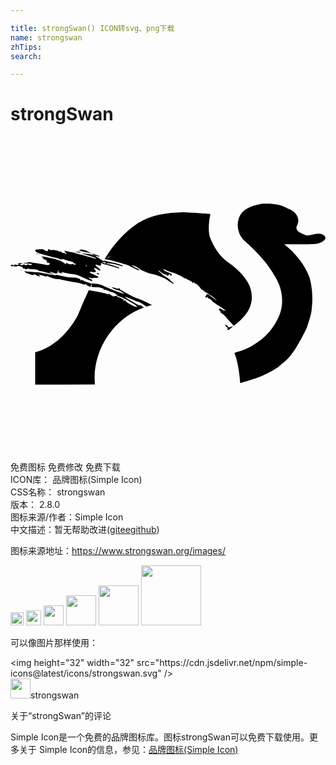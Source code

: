 ```yaml
---

title: strongSwan() ICON转svg、png下载
name: strongswan
zhTips: 
search: 

---
```


# strongSwan  <small style="font-size: 60%;font-weight: 100"></small>

<div id="svg" class="svg-wrap">
<svg role="img" xmlns="http://www.w3.org/2000/svg" viewBox="0 0 24 24"><title>strongSwan icon</title><path d="M19.565 5.106a4.69 4.69 0 00-.236.006c-.074 0-.148 0-.221.007-.506.111-1.072.246-1.438.634-.552.631-.442 1.69.202 2.222.885.79 1.72 1.657 2.29 2.708.624.965.731 2.259.16 3.274-.63 1.283-1.887 2.18-3.26 2.515.38.998.437 2.3.437 2.3s1.157-.32 1.64-.537c.545-.263 1.117-.507 1.55-.943.434-.295.75-.724 1.035-1.163.32-.512.612-1.048.862-1.595.157-.492.347-.98.374-1.505a6.174 6.174 0 00-.169-2.283c-.378-1.016-1.09-1.875-1.93-2.545.772-.008 1.547.03 2.317-.019.432 0 1.253-.42.544-.754-.385-.12-.782.09-1.16.109-.315-.139-.973-.324-.725-.776.288-.598-.153-1.082-.69-1.277-.484-.278-1.032-.379-1.582-.378zm-6.419.66c-1.18.034-2.404.178-3.425.823-1.054.695-1.908 1.677-2.554 2.757.032-.004.06-.005.07.002.017.01.112.027.213.037.201.024 1.527.4 1.591.451.08.064.656.343.71.343.094 0 .057-.057-.07-.114-.267-.114-.499-.256-.428-.256.131 0 .36.101.542.24.198.154.733.383.979.42.269.037.962.303 1.14.43.088.068.22.152.286.189a.58.58 0 01.145.1c.037.058.078.038.06-.03-.01-.033-.067-.09-.13-.124-.064-.034-.108-.08-.101-.1.007-.021-.135-.129-.32-.236-.182-.108-.34-.226-.35-.26-.014-.03-.034-.057-.047-.057a.467.467 0 01-.131-.1c-.061-.058-.101-.102-.091-.102.023 0 .296.175.32.206.036.043.238.134.265.117.017-.01.054.01.088.048.08.087.097.084.148-.02l.04-.088.07.09c.055.068.078.081.098.044a.172.172 0 00.03-.08c0-.034-.17-.121-.42-.212a1.009 1.009 0 01-.185-.105c-.128-.1-.01-.087.242.03.118.051.303.122.414.152.111.03.25.078.303.101.296.135.384.178.511.263a.515.515 0 00.212.094c.037 0 .078.023.088.05.013.027.034.044.047.034.014-.01.08.02.148.067.067.044.121.071.121.057 0-.01.024.014.054.054.04.057.064.068.094.044.03-.027.06-.017.105.03.033.037.08.064.107.061.04-.01.347.296.347.347 0 .01.064.064.144.117.078.054.152.111.165.132.014.016.04.033.058.033.016 0 .104.054.195.118.087.064.168.114.178.118.044.003.33.222.42.323.125.134.058.097-.188-.101-.333-.273-.535-.36-.535-.232 0 .033-.023.07-.05.084-.047.017-.047.027.003.08.067.075.141.088.08.014-.05-.06-.003-.064.071-.007.03.024.047.057.04.08-.01.024.01.034.051.021.067-.017.242.118.242.185 0 .017.209.168.465.33.454.29.67.45.535.404a.494.494 0 00-.108-.02c-.024 0-.091-.038-.145-.085-.094-.077-.235-.087-.188-.013.01.017-.01.03-.044.03-.04.003-.024.02.05.06.081.044.098.071.071.098-.027.027-.017.047.04.081.044.02.095.06.108.084.014.027.05.047.078.047.027 0 .064.037.087.084.02.044.047.074.064.068.014-.01.034.01.047.047.01.033.148.192.303.35.158.158.286.306.286.323 0 .03-.222.094-.276.077-.017-.003-.027.007-.027.027s-.03.02-.074.003-.077-.04-.074-.057c.003-.047-.06-.101-.145-.121-.11-.03-.094.016.054.151.125.111.128.121.06.138a.09.09 0 01-.022.003c.032.037.063.073.093.111.755-.6 1.66-1.235 1.777-2.276.154-1.283-.886-2.277-1.854-2.94-.592-.432-1-1.091-1.279-1.759-.287-.61-.007-1.883-.007-1.883s-1.418-.112-2.085-.123zm-10.75 2.81a4.102 4.102 0 01-.282.017c-.233.014-.24.014-.223.094.01.054.06.105.155.148.135.068.976.303 1.397.394.12.027.232.06.252.077.064.05.249.071.262.03.01-.026.064-.016.165.031.121.057.441.145.586.158.02.003.043.03.057.064.013.03.07.067.128.08.057.01.097.038.09.058-.016.047-.198.027-.232-.024-.02-.03-.033-.03-.054.003-.023.034-.063.034-.201.003-.098-.023-.175-.053-.175-.07 0-.054-.064-.024-.084.04-.014.037-.037.06-.054.047-.017-.01-.024-.03-.014-.043.007-.017-.107-.091-.262-.165-.219-.111-.407-.165-.912-.276a7.444 7.444 0 00-.65-.121c-.01.01.041.047.115.087.108.06.114.067.037.05-.148-.03-.111.01.094.102.131.057.185.097.172.13-.02.051.047.129.097.119.071-.014.111.007.121.06.017.094-.11.145-.265.108a5.732 5.732 0 00-.23-.047c-.056-.007-.208-.037-.336-.06a3.065 3.065 0 00-.37-.055 1.693 1.693 0 01-.282-.04c-.115-.027-.155-.024-.175.01-.017.027-.088.04-.182.037-.084-.003-.151.01-.151.023 0 .017.127.03.286.03.279 0 .353.014.353.068 0 .05-.121.064-.222.02-.078-.03-.111-.03-.172.007-.064.044-.084.04-.158-.007-.077-.05-.09-.05-.108-.007-.02.057-.13.054-.235-.003-.057-.03-.047-.04.08-.06.172-.027.169-.04-.013-.064-.09-.01-.158 0-.202.033-.06.044-.06.048-.003.051.094 0 .03.067-.064.067a.432.432 0 01-.151-.033C.33 9.72.317 9.72.324 9.754c.01.047-.111.053-.226.01-.037-.017-.057-.017-.043 0 .013.013 0 .043-.03.067-.044.034-.034.04.077.04.074 0 .188.01.259.024.074.013.124.01.124-.01 0-.044.236-.024.367.033.074.034.104.064.09.105-.01.047-.002.054.041.03.04-.023.074-.017.115.02.05.044.074.047.158.01.057-.023.117-.026.144-.01.024.014.152.03.28.034.272.007.373.027.44.08.027.02.081.045.125.048.131.017.239.044.34.08.128.051.7.179.716.162.007-.007-.057-.034-.14-.057-.085-.024-.152-.057-.152-.078 0-.033.097-.02.346.058.142.043.165.047.182.003.01-.027.037-.05.064-.05.027 0 .047-.024.047-.055 0-.027-.013-.04-.034-.03-.016.01-.033.003-.033-.013 0-.02.023-.037.05-.037.03 0 .05.03.05.08 0 .068.02.081.139.101.077.014.148.014.158.003.01-.01-.007-.017-.037-.017s-.057-.016-.057-.033c0-.044-.007-.044.296.03.141.037.35.074.46.088.327.03.435.063.892.265.225.103.468.203.678.283.003-.035.008-.07.013-.106-.124-.046-.24-.106-.247-.136-.01-.04.007-.044.091-.017l.176.052c-.017-.116.406.02.454-.112.028-.076-.691-.282-.664-.372.026-.09.387.062.465-.026.06-.067-.181-.212-.12-.291.04-.053.413.237.468.185.07-.068-.413-.337-.36-.432.041-.072.285.115.372.057.136-.09-.04-.044.066-.17.02-.024.051-.032.09-.032.007-.016.016-.031.024-.047l.058.002c.071-.003.088-.01.051-.03a.327.327 0 00-.08-.027c.005-.007.008-.013.011-.02l.002-.003a25.609 25.609 0 00-.68-.443l-.043-.013a2.61 2.61 0 00-.673-.115c-.333-.017-.333-.017-.152.027.438.101.976.28.976.32 0 .027-.023.037-.057.027-.4-.122-1.38-.39-1.42-.39a.148.148 0 01-.09-.034c-.02-.02-.139-.047-.27-.064a3.189 3.189 0 01-.377-.07c-.077-.025-.148-.038-.158-.028-.037.034.024.121.094.142.058.013.064.026.034.057-.03.03-.054.03-.098-.007-.03-.027-.063-.044-.07-.037-.03.027-.209-.037-.226-.081-.013-.037-.043-.044-.09-.03-.04.013-.081.007-.095-.014-.03-.047-.508-.138-.508-.097 0 .043-.212-.003-.242-.054-.03-.04-.094.03-.094.104 0 .064-.067.054-.242-.04a.603.603 0 00-.202-.078zm4.004.475c.322.097.377.105.377.057 0-.028-.35-.146-.632-.214.082.049.168.102.255.157zm-.255-.157c-.223-.134-.411-.236-.478-.244a.982.982 0 01-.212-.037c-.034-.02-.226.024-.226.054 0 .02.199.067.841.209l.075.018zm.935.6c.077.051.136.092.148.101.013.01.043.031.083.055l.155.007c.243.01.431.044.673.115.364.11.42.12.42.07 0-.03-.416-.168-.706-.232-.399-.088-.627-.139-.742-.17l-.03.053zm.23.156c-.16-.007-.14 0 .005.035l.095.023-.1-.058zm.1.058l.04.02c-.047.027-.29-.109-.437-.109l-.033.062c.304.079.947.257 1.254.35.033.01.057 0 .057-.027 0-.037-.464-.193-.88-.296zm-2.31-.95h-.038c-.03.002-.054.006-.065.013-.047.027.148.068.316.068.07-.003.088-.01.05-.03a.761.761 0 00-.264-.05zm-3.104.148c-.02 0-.024.014-.014.034.01.017.037.033.054.033.02 0 .024-.016.014-.033a.069.069 0 00-.054-.034zm.21.07H2.18c-.037 0-.047.01-.02.021.023.01.053.007.063-.003.01-.008.001-.015-.019-.017zm5.434.136c.005 0 .009 0 .013.003l-.096.045-.01-.005c-.058.042-.118.1-.148.1-.033 0 .067-.133.148-.1.033-.025.066-.044.093-.043zm-1.852.702c.027 0 .04.014.03.034-.01.017-.034.034-.054.034-.017 0-.03-.017-.03-.034 0-.02.023-.034.054-.034zm-4.962.34H.8c-.037 0-.047.01-.02.02.024.01.054.008.064-.002.01-.008.001-.015-.02-.017zm.214.088l.064.07c.034.04.094.081.135.091.037.014.151.054.245.091.145.057.195.06.283.03.084-.03.121-.026.161.007a.65.65 0 00.3.125c.047 0 .04-.014-.024-.064l-.08-.06.14.01a.396.396 0 01.193.05c.027.02.047.027.047.014 0-.014.02-.01.043.007.068.053.189.074.202.033.007-.023.078-.007.195.05.202.095.475.162.663.162.068 0 .232.024.36.054.39.088.693.145.963.182.144.02.346.067.454.104.252.088.323.101.3.06-.014-.016.002-.03.03-.03.03 0 .053.024.053.05 0 .031.02.041.058.028.037-.014.047-.01.03.017-.02.037.017.057.09.043.014 0 .024.01.024.027s.037.037.084.044a.16.16 0 00.06.003l-.024-.003.104-.213c-.07-.04-.18-.085-.305-.12a2.323 2.323 0 01-.33-.132c-.093-.047-.164-.067-.178-.047a.07.07 0 01-.057.034c-.023 0-.02-.017.003-.047.057-.067-.249-.165-.552-.172a4.065 4.065 0 01-.972-.141c-.212-.057-.34-.074-.353-.05-.014.02-.148.007-.39-.044-.202-.04-.438-.084-.522-.094a1.307 1.307 0 01-.202-.037A2.442 2.442 0 002 10.337a7.809 7.809 0 01-.791-.068zm5.153.981l.003.002c-.002.064 0 .128.003.192a.057.057 0 01-.031-.007c-.017-.01-.03-.003-.03.014 0 .008-.01.014-.024.017.142.019.283.03.444.035.303.007.609.104.552.171-.024.03-.027.047-.003.047a.07.07 0 00.057-.033c.013-.02.084 0 .178.047.088.043.236.104.33.13.212.061.383.149.383.193 0 .016.024.023.051.013.027-.013.05-.003.05.017 0 .047-.161.114-.205.084-.017-.01-.03-.003-.03.013 0 .017-.037.024-.084.014-.047-.007-.084-.027-.084-.044 0-.017-.01-.027-.024-.027-.074.014-.11-.007-.09-.044.016-.026.006-.03-.03-.016-.038.013-.058.003-.058-.027 0-.027-.024-.05-.054-.05-.027 0-.044.013-.03.03.023.04-.047.027-.3-.061a2.926 2.926 0 00-.454-.104c-.217-.03-.458-.074-.746-.135-.3.636-.585 1.279-.848 1.932-1.36 2.488-3.238 2.791-3.238 2.791v2.477c1.517-.004 3.034-.009 4.55-.016-.24-2.505 1.376-5.035 3.753-5.863a1.382 1.382 0 01-.177-.103c-.064-.044-.145-.07-.178-.06-.04.01-.165-.048-.323-.145a7.318 7.318 0 00-.306-.182 5.993 5.993 0 01-.505-.326c.08 0 .501.151.69.249.13.067.269.12.31.12a.48.48 0 01.191.075c.067.044.219.138.336.212.056.034.107.067.146.094.14-.047.283-.09.426-.125-.08-.036-.244-.116-.417-.198a6.752 6.752 0 00-.656-.276 3.048 3.048 0 01-.488-.212 10.887 10.887 0 00-.343-.182c-.07-.03-.192-.1-.27-.151a2.275 2.275 0 00-.235-.138c-.067-.027-.087-.054-.07-.094.017-.044.01-.05-.027-.027-.07.044-.121.044-.232.01l-.206-.06c-.084-.027-.1-.024-.09.016.01.047.289.169.447.195.067.01.209.085.42.222.065.04.088.064.051.051a4.883 4.883 0 00-.269-.08 9.769 9.769 0 01-1.094-.428c-.457-.202-.565-.236-.891-.266a3.413 3.413 0 01-.206-.032l-.025.05zm.421-.842l-.043.084c.065.03.182.034.196-.003.007-.02-.034-.047-.091-.057a.269.269 0 01-.062-.023zm1.529 1.754c.03 0 .092.024.249.076.212.074.366.155.992.529.057.033.145.1.199.148l.097.084h-.09c-.145 0-.811-.367-.811-.448 0-.02-.027-.043-.064-.05-.04-.01-.054 0-.037.027.02.03.007.03-.047.003-.081-.044-.098-.088-.02-.057.026.01.05.003.05-.014 0-.02-.03-.034-.067-.034-.037 0-.068-.016-.068-.033 0-.02-.02-.034-.04-.034a.82.82 0 01-.178-.067.844.844 0 00-.179-.068c-.023 0-.033-.016-.023-.033.012-.02.014-.03.037-.03z"/></svg>
</div>
<detail full-name='strongswan'></detail>

<div class="detail-page">
<p>
<span><span class="badge-success badge">免费图标</span> <span class="badge-success badge">免费修改</span>  <span class="badge-success badge">免费下载</span> </span>
<br/>
<span>
ICON库：
<span class="badge-secondary badge">品牌图标(Simple Icon)</span> 
</span>
<br/>
<span>
CSS名称：
<span class="badge-secondary badge">strongswan</span> 
</span>

<br/>
<span>
版本：
<span class="badge-secondary badge">2.8.0</span> 
</span>
<br/>
<span>图标来源/作者：<span class="badge-light badge">Simple Icon</span></span> 
<br/>
<span class="zh-detail">中文描述：暂无<span class="help-link"><span>帮助改进</span>(<a href="https://gitee.com/liuwave/icon-helper/edit/master/json/brands/strongswan.json" target="_blank" rel="noopener noreferrer">gitee</a><a href="https://github.com/liuwave/icon-helper/edit/master/json/brands/strongswan.json" target="_blank" rel="noopener noreferrer">github</a></span>)</span><br/>
</p>
</div><div class="description description alert alert-light"><p>图标来源地址：<a href="https://www.strongswan.org/images/" target="_blank" rel="noopener noreferrer">https://www.strongswan.org/images/</a></p></div>
<div class="alert alert-dark">
<img height="21" width="21" src="https://cdn.jsdelivr.net/npm/simple-icons@latest/icons/strongswan.svg" />
<img height="24" width="24" src="https://cdn.jsdelivr.net/npm/simple-icons@latest/icons/strongswan.svg" />
<img height="32" width="32" src="https://cdn.jsdelivr.net/npm/simple-icons@latest/icons/strongswan.svg" />
<img height="48" width="48" src="https://cdn.jsdelivr.net/npm/simple-icons@latest/icons/strongswan.svg" />
<img height="64" width="64" src="https://cdn.jsdelivr.net/npm/simple-icons@latest/icons/strongswan.svg" />
<img height="96" width="96" src="https://cdn.jsdelivr.net/npm/simple-icons@latest/icons/strongswan.svg" />

</div>
<div>
  <p>可以像图片那样使用：    
  </p>
  <div class="alert alert-primary" style="font-size: 14px">
    &lt;img height="32" width="32" src="https://cdn.jsdelivr.net/npm/simple-icons@latest/icons/strongswan.svg" /&gt;
    <copy-btn content='<img height="32" width="32" src="https://cdn.jsdelivr.net/npm/simple-icons@latest/icons/strongswan.svg" />'></copy-btn>
  </div>
  <div class="alert alert-secondary">
    <img height="32" width="32" src="https://cdn.jsdelivr.net/npm/simple-icons@latest/icons/strongswan.svg" />strongswan
    <copy-btn content="strongswan" btn-title="复制图标名称"></copy-btn>
  </div>
</div>

<Vssue title="关于“strongSwan”的评论" >关于“strongSwan”的评论</Vssue>


<div><p>Simple Icon是一个免费的品牌图标库。图标strongSwan可以免费下载使用。更多关于  Simple Icon的信息，参见：<a target="_blank" href="https://iconhelper.cn/brands.html">品牌图标(Simple Icon)</a>
</p></div>
